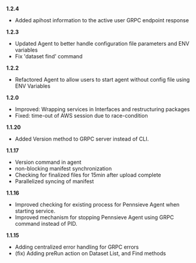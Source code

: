 **1.2.4**
- Added apihost information to the active user GRPC endpoint response

**1.2.3**
- Updated Agent to better handle configuration file parameters and ENV variables
- Fix 'dataset find' command

**1.2.2**
- Refactored Agent to allow users to start agent without config file using ENV Variables

**1.2.0**
- Improved: Wrapping services in Interfaces and restructuring packages
- Fixed: time-out of AWS session due to race-condition

**1.1.20**
- Added Version method to GRPC server instead of CLI.

**1.1.17**
- Version command in agent
- non-blocking manifest synchronization
- Checking for finalized files for 15min after upload complete
- Parallelized syncing of manifest

**1.1.16**
- Improved checking for existing process for Pennsieve Agent when starting service.
- Improved mechanism for stopping Pennsieve Agent using GRPC command instead of PID.

**1.1.15**
- Adding centralized error handling for GRPC errors
- (fix) Adding preRun action on Dataset List, and Find methods
